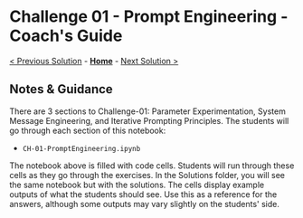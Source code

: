 # Challenge 01 - Prompt Engineering - Coach's Guide 

[< Previous Solution](./Solution-00.md) - **[Home](./README.md)** - [Next Solution >](./Solution-02.md)

## Notes & Guidance
There are 3 sections to Challenge-01: Parameter Experimentation, System Message Engineering, and Iterative Prompting Principles. The students will go through each section of this notebook:
- `CH-01-PromptEngineering.ipynb`
  
The notebook above is filled with code cells. Students will run through these cells as they go through the exercises. In the Solutions folder, you will see the same notebook but with the solutions. The cells display example outputs of what the students should see. Use this as a reference for the answers, although some outputs may vary slightly on the students' side. 








